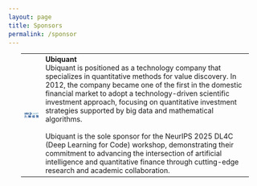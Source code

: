 ```yaml
---
layout: page
title: Sponsors
permalink: /sponsor
---
```


<table style="margin-left: auto; margin-right: auto; width: 90%;border-collapse: collapse;">
  <tr>
    <td style="border: none;"><img src="/assets/img/ubi_quant_logo.png" width="200px" alt="九坤投资 UBI Quant"></td>
    <td style="border: none;"><strong>Ubiquant</strong>
    <br>Ubiquant is positioned as a technology company that specializes in quantitative methods for value discovery. In 2012, the company became one of the first in the domestic financial market to adopt a technology-driven scientific investment approach, focusing on quantitative investment strategies supported by big data and mathematical algorithms.</br>
    <br>
Ubiquant is the sole sponsor for the NeurIPS 2025 DL4C (Deep Learning for Code) workshop, demonstrating their commitment to advancing the intersection of artificial intelligence and quantitative finance through cutting-edge research and academic collaboration.</br>
     </td>
  </tr>
</table>